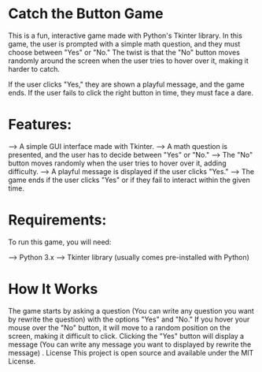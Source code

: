 # Catch the Button Game

This is a fun, interactive game made with Python's Tkinter library. In this game, the user is prompted with a simple math question, and they must choose between "Yes" or "No." The twist is that the "No" button moves randomly around the screen when the user tries to hover over it, making it harder to catch.

If the user clicks "Yes," they are shown a playful message, and the game ends. If the user fails to click the right button in time, they must face a dare.

# Features:

--> A simple GUI interface made with Tkinter.
--> A math question is presented, and the user has to decide between "Yes" or "No."
--> The "No" button moves randomly when the user tries to hover over it, adding difficulty.
--> A playful message is displayed if the user clicks "Yes."
--> The game ends if the user clicks "Yes" or if they fail to interact within the given time.

# Requirements:
To run this game, you will need:

--> Python 3.x
--> Tkinter library (usually comes pre-installed with Python)

# How It Works
The game starts by asking a question (You can write any question you want by rewrite the question) with the options "Yes" and "No."
If you hover your mouse over the "No" button, it will move to a random position on the screen, making it difficult to click.
Clicking the "Yes" button will display a message (You can write any message you want to displayed by rewrite the message) .
License
This project is open source and available under the MIT License.

